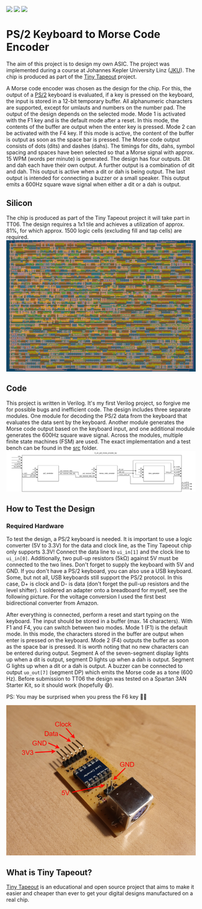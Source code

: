 ![](../../workflows/gds/badge.svg) ![](../../workflows/docs/badge.svg) ![](../../workflows/test/badge.svg)

# PS/2 Keyboard to Morse Code Encoder
The aim of this project is to design my own ASIC.
The project was implemented during a course at Johannes Kepler University Linz ([JKU](https://www.jku.at/)).
The chip is produced as part of the [Tiny Tapeout](https://tinytapeout.com) project.

A Morse code encoder was chosen as the design for the chip. For this, the output of a [PS/2](https://en.wikipedia.org/wiki/PS/2_port) keyboard is evaluated,
if a key is pressed on the keyboard, the input is stored in a 12-bit temporary buffer.
All alphanumeric characters are supported, except for umlauts and numbers on the number pad.
The output of the design depends on the selected mode.
Mode 1 is activated with the F1 key and is the default mode after a reset.
In this mode, the contents of the buffer are output when the enter key is pressed.
Mode 2 can be activated with the F4 key. If this mode is active, the content of the buffer is output as soon as the space bar is pressed.
The Morse code output consists of dots (dits) and dashes (dahs).
The timings for dits, dahs, symbol spacing and spaces have been selected so that a Morse signal with approx. 15 WPM (words per minute) is generated.
The design has four outputs. Dit and dah each have their own output.
A further output is a combination of dit and dah. This output is active when a dit or dah is being output.
The last output is intended for connecting a buzzer or a small speaker. This output emits a 600Hz square wave signal when either a dit or a dah is output.


## Silicon
The chip is produced as part of the Tiny Tapeout project it will take part in TT06.
The design requires a 1x1 tile and achieves a utilization of approx. 81%, for which approx. 1500 logic cells (excluding fill and tap cells) are required.
![GDS render](pictures/gds_render.png)


## Code
This project is written in Verilog. It's my first Verilog project, so forgive me for possible bugs and inefficient code.
The design includes three separate modules.
One module for decoding the PS/2 data from the keyboard that evaluates the data sent by the keyboard.
Another module generates the Morse code output based on the keyboard input, and one additional module generates the 600Hz square wave signal.
Across the modules, multiple finite state machines (FSM) are used.
The exact implementation and a test bench can be found in the [src](https://github.com/byte-me404/jku-tt06-ps2-morse-encoder/tree/main/src) folder.
![Verilog project block diagram](pictures/verilog_block.png)


## How to Test the Design
### Required Hardware
To test the design, a PS/2 keyboard is needed.
It is important to use a logic converter (5V to 3.3V) for the data and clock line, as the Tiny Tapeout chip only supports 3.3V!
Connect the data line to `ui_in[1]` and the clock line to `ui_in[0]`.
Additionally, two pull-up resistors (5kΩ) against 5V must be connected to the two lines.
Don't forget to supply the keyboard with 5V and GND. 
If you don't have a PS/2 keyboard, you can also use a USB keyboard. Some, but not all, USB keyboards still support the PS/2 protocol.
In this case, D+ is clock and D- is data (don't forget the pull-up resistors and the level shifter).
I soldered an adapter onto a breadboard for myself, see the following picture. For the voltage conversion I used the first best bidirectional converter from Amazon.

After everything is connected, perform a reset and start typing on the keyboard.
The input should be stored in a buffer (max. 14 characters). With F1 and F4, you can switch between two modes.
Mode 1 (F1) is the default mode. In this mode, the characters stored in the buffer are output when enter is pressed on the keyboard.
Mode 2 (F4) outputs the buffer as soon as the space bar is pressed.
It is worth noting that no new characters can be entered during output.
Segment A of the seven-segment display lights up when a dit is output, segment D lights up when a dah is output.
Segment G lights up when a dit or a dah is output. A buzzer can be connected to output `uo_out[7]` (segment DP) which emits the Morse code as a tone (600 Hz).
Before submission to TT06 the design was tested on a Spartan 3AN Starter Kit, so it should work (hopefully 😅).

PS: You may be surprised when you press the F6 key 🐣🐰

![PS/2 to TT Adapter](pictures/adapter.png)

## What is Tiny Tapeout?
[Tiny Tapeout](https://tinytapeout.com) is an educational and open source project that aims to make it easier and cheaper than ever to get your digital designs manufactured on a real chip.
